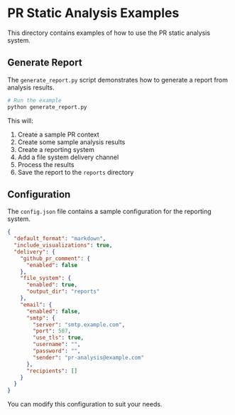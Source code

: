 # PR Static Analysis Examples

This directory contains examples of how to use the PR static analysis system.

## Generate Report

The `generate_report.py` script demonstrates how to generate a report from analysis results.

```bash
# Run the example
python generate_report.py
```

This will:

1. Create a sample PR context
2. Create some sample analysis results
3. Create a reporting system
4. Add a file system delivery channel
5. Process the results
6. Save the report to the `reports` directory

## Configuration

The `config.json` file contains a sample configuration for the reporting system.

```json
{
  "default_format": "markdown",
  "include_visualizations": true,
  "delivery": {
    "github_pr_comment": {
      "enabled": false
    },
    "file_system": {
      "enabled": true,
      "output_dir": "reports"
    },
    "email": {
      "enabled": false,
      "smtp": {
        "server": "smtp.example.com",
        "port": 587,
        "use_tls": true,
        "username": "",
        "password": "",
        "sender": "pr-analysis@example.com"
      },
      "recipients": []
    }
  }
}
```

You can modify this configuration to suit your needs.

